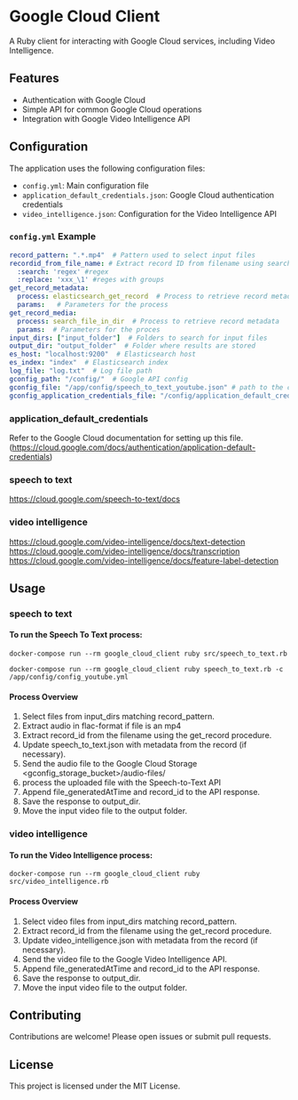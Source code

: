 
# Google Cloud Client

A Ruby client for interacting with Google Cloud services, including Video Intelligence.

## Features

- Authentication with Google Cloud
- Simple API for common Google Cloud operations
- Integration with Google Video Intelligence API

## Configuration

The application uses the following configuration files:

- `config.yml`: Main configuration file
- `application_default_credentials.json`: Google Cloud authentication credentials
- `video_intelligence.json`: Configuration for the Video Intelligence API

### `config.yml` Example
```yaml
record_pattern: ".*.mp4"  # Pattern used to select input files
recordid_from_file_name: # Extract record ID from filename using search and replace
  :search: 'regex' #regex 
  :replace: 'xxx_\1' #reges with groups
get_record_metadata:
  process: elasticsearch_get_record  # Process to retrieve record metadata
  params:   # Parameters for the process
get_record_media:
  process: search_file_in_dir  # Process to retrieve record metadata
  params:  # Parameters for the proces
input_dirs: ["input_folder"]  # Folders to search for input files
output_dir: "output_folder"  # Folder where results are stored
es_host: "localhost:9200"  # Elasticsearch host
es_index: "index"  # Elasticsearch index
log_file: "log.txt"  # Log file path
gconfig_path: "/config/"  # Google API config
gconfig_file: "/app/config/speech_to_text_youtube.json" # path to the config file for the Google API Client
gconfig_application_credentials_file: "/config/application_default_credentials.json"  # Auth credentials
```

### application_default_credentials
Refer to the Google Cloud documentation for setting up this file. (https://cloud.google.com/docs/authentication/application-default-credentials)


### speech to text
https://cloud.google.com/speech-to-text/docs  

### video intelligence
https://cloud.google.com/video-intelligence/docs/text-detection  
https://cloud.google.com/video-intelligence/docs/transcription  
https://cloud.google.com/video-intelligence/docs/feature-label-detection  

## Usage


### speech to text
#### To run the Speech To Text process:  
```shell
docker-compose run --rm google_cloud_client ruby src/speech_to_text.rb

docker-compose run --rm google_cloud_client ruby speech_to_text.rb -c /app/config/config_youtube.yml

```

#### Process Overview
1. Select files from input_dirs matching record_pattern.
2. Extract audio in flac-format if file is an mp4
3. Extract record_id from the filename using the get_record procedure.
4. Update speech_to_text.json with metadata from the record (if necessary).
5. Send the audio file to the Google Cloud Storage <gconfig_storage_bucket>/audio-files/
6. process the uploaded file with the Speech-to-Text API
6. Append file_generatedAtTime and record_id to the API response.
7. Save the response to output_dir.
8. Move the input video file to the output folder.


### video intelligence
#### To run the Video Intelligence process:  
```shell
docker-compose run --rm google_cloud_client ruby src/video_intelligence.rb 

```

#### Process Overview
1. Select video files from input_dirs matching record_pattern.
2. Extract record_id from the filename using the get_record procedure.
3. Update video_intelligence.json with metadata from the record (if necessary).
4. Send the video file to the Google Video Intelligence API.
5. Append file_generatedAtTime and record_id to the API response.
6. Save the response to output_dir.
7. Move the input video file to the output folder.





## Contributing

Contributions are welcome! Please open issues or submit pull requests.

## License

This project is licensed under the MIT License.